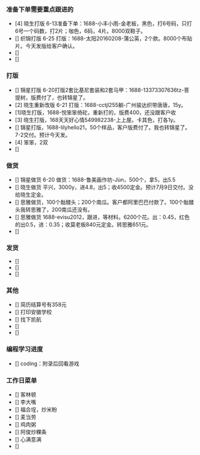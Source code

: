 ### 准备下单需要重点跟进的
- [4] 晓生打版 6-13准备下单：1688-小丰小雨-金老板，黑色，打6号码，只打6号一个码数，打2片；咖色，6码，4片。8000双鞋子。
- [] 织锦打版 6-25 打版：1688-太阳20160208-蒲公英，2个款。8000个布贴片。今天发版给客户确认。
- [] 
- []




### 打版
- [] 锦星打版 6-20打版2套比基尼套装和2套马甲：1688-13373307636tz-菩提树，版费付了，也转锦星了。
- [2] 晓生重新改版 6-21 打版：1688-cctjl255躺-广州骏达织带唐唐，15y。
- [1]晓生打版，1688-悦笨笨倚砣，重新打的，版费400，还没跟客户收
- [3] 晓生打版，168天天好心情549982238-上上屋。卡其色，打各1y。
- [] 锦星打版，1688-lilyhello21，50个样品，客户版费付了。我也转锦星了。7-2交付。预计今天发。
- [4] 笨笨，2双
- [] 


### 做货
- [] 锦星做货 6-20 做货：1688-鲁美画作坊-Jùn，500个，拿5，出5.5
- [] 晓生做货 平兴，3000y，进4.8，出5；收4500定金。预计7月9日交付。没给晓生定金。
- [] 思雅做货，100个骷髅头；200个南瓜。客户都阿里巴巴付款了。100个骷髅头我转思雅了，200南瓜还没有。
- [] 思雅做货 1688-evisu2012，跟进，等材料。6200个花。出：0.45，红色的出0.5，进：0.35；收莫老板840元定金。转思雅651元。
- [] 



### 发货

- [] 
- [] 
- [] 



### 其他
- [] 简历结算号有358元
- [] 打印安徽学校
- [] 找下凯航
- [] 
- [] 





### 编程学习进度
- [] coding：附录后回看游戏




### 工作日菜单
- [] 客林顿
- [] 李大嘴
- [] 福合埕，炒米粉
- [] 麦当劳
- [] 鸡肉粥
- [] 阿俊炒粿条
- [] 心满意满
- [] 
